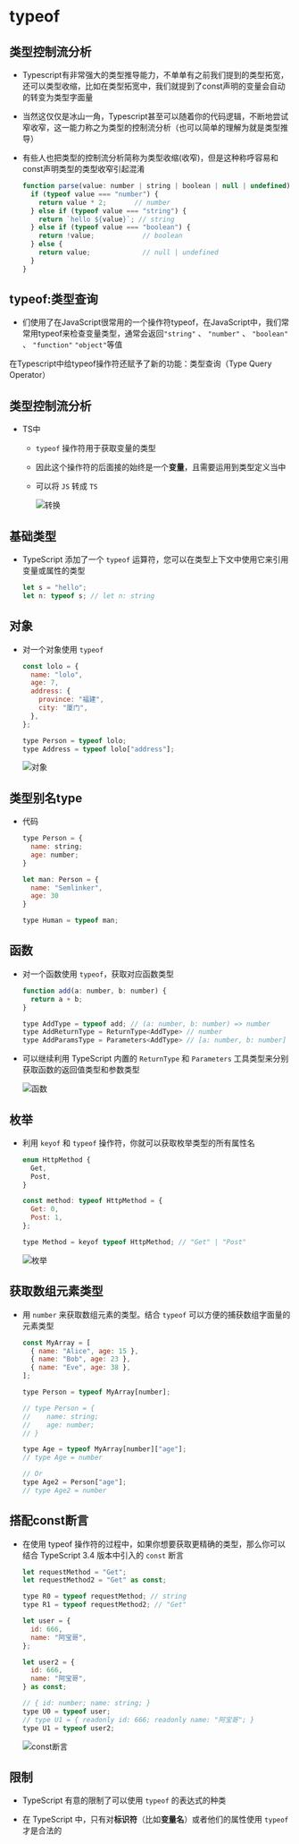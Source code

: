# typeof

## 类型控制流分析

+ Typescript有非常强大的类型推导能力，不单单有之前我们提到的类型拓宽，还可以类型收缩，比如在类型拓宽中，我们就提到了const声明的变量会自动的转变为类型字面量
+ 当然这仅仅是冰山一角，Typescript甚至可以随着你的代码逻辑，不断地尝试窄收窄，这一能力称之为类型的控制流分析（也可以简单的理解为就是类型推导）
+ 有些人也把类型的控制流分析简称为类型收缩(收窄)，但是这种称呼容易和const声明类型的类型收窄引起混淆

  ```js
  function parse(value: number | string | boolean | null | undefined) {
    if (typeof value === "number") {
      return value * 2;       // number
    } else if (typeof value === "string") {
      return `hello ${value}`; // string
    } else if (typeof value === "boolean") {
      return !value;            // boolean
    } else {
      return value;             // null | undefined
    }
  }
  ```

## typeof:类型查询

+ 们使用了在JavaScript很常用的一个操作符typeof，在JavaScript中，我们常常用typeof来检查变量类型，通常会返回`"string"` 、 `"number"` 、 `"boolean"` 、 `"function"` `"object"`等值

在Typescript中给typeof操作符还赋予了新的功能：类型查询（Type Query Operator）

## 类型控制流分析

+ TS中

  + `typeof` 操作符用于获取变量的类型

  + 因此这个操作符的后面接的始终是一个**变量**，且需要运用到类型定义当中

  + 可以将 `JS` 转成 `TS`

    ![转换](image/转换.png)

## 基础类型

+ TypeScript 添加了一个 `typeof` 运算符，您可以在类型上下文中使用它来引用变量或属性的类型

  ```js
  let s = "hello";
  let n: typeof s; // let n: string
  ```

## 对象

+ 对一个对象使用 `typeof`

  ```js
  const lolo = {
    name: "lolo",
    age: 7,
    address: {
      province: "福建",
      city: "厦门",
    },
  };

  type Person = typeof lolo;
  type Address = typeof lolo["address"];
  ```

  ![对象](image/typeof对象.png)

## 类型别名type

+ 代码

  ```js
  type Person = {
    name: string;
    age: number;
  }

  let man: Person = {
    name: "Semlinker",
    age: 30
  }

  type Human = typeof man;
  ```

## 函数

+ 对一个函数使用 `typeof`，获取对应函数类型

  ```js
  function add(a: number, b: number) {
    return a + b;
  }

  type AddType = typeof add; // (a: number, b: number) => number
  type AddReturnType = ReturnType<AddType> // number
  type AddParamsType = Parameters<AddType> // [a: number, b: number]
  ```

+ 可以继续利用 TypeScript 内置的 `ReturnType` 和 `Parameters` 工具类型来分别获取函数的返回值类型和参数类型

  ![函数](image/typeof函数.png)

## 枚举

+ 利用 `keyof` 和 `typeof` 操作符，你就可以获取枚举类型的所有属性名

  ```js
  enum HttpMethod {
    Get,
    Post,
  }

  const method: typeof HttpMethod = {
    Get: 0,
    Post: 1,
  };

  type Method = keyof typeof HttpMethod; // "Get" | "Post"
  ```

  ![枚举](image/typeof枚举.png)

## 获取数组元素类型

+ 用 `number` 来获取数组元素的类型。结合 `typeof` 可以方便的捕获数组字面量的元素类型

  ```js
  const MyArray = [
    { name: "Alice", age: 15 },
    { name: "Bob", age: 23 },
    { name: "Eve", age: 38 },
  ];

  type Person = typeof MyArray[number];

  // type Person = {
  //    name: string;
  //    age: number;
  // }

  type Age = typeof MyArray[number]["age"];
  // type Age = number

  // Or
  type Age2 = Person["age"];
  // type Age2 = number
  ```

## 搭配const断言

+ 在使用 typeof 操作符的过程中，如果你想要获取更精确的类型，那么你可以结合 TypeScript 3.4 版本中引入的 `const` 断言

  ```js
  let requestMethod = "Get";
  let requestMethod2 = "Get" as const;

  type R0 = typeof requestMethod; // string
  type R1 = typeof requestMethod2; // "Get"
  ```

  ```js
  let user = {
    id: 666,
    name: "阿宝哥",
  };

  let user2 = {
    id: 666,
    name: "阿宝哥",
  } as const;

  // { id: number; name: string; }
  type U0 = typeof user;
  // type U1 = { readonly id: 666; readonly name: "阿宝哥"; }
  type U1 = typeof user2;
  ```

  ![const断言](image/typeofconst断言.png)

## 限制

+ TypeScript 有意的限制了可以使用 `typeof` 的表达式的种类

+ 在 TypeScript 中，只有对**标识符**（比如**变量名**）或者他们的属性使用 `typeof` 才是合法的
